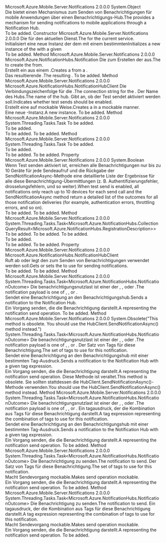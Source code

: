 <Type Name="PushClient" FullName="Microsoft.Azure.Mobile.Server.Notifications.PushClient">
  <TypeSignature Language="C#" Value="public class PushClient" />
  <TypeSignature Language="ILAsm" Value=".class public auto ansi beforefieldinit PushClient extends System.Object" />
  <TypeSignature Language="DocId" Value="T:Microsoft.Azure.Mobile.Server.Notifications.PushClient" />
  <TypeSignature Language="VB.NET" Value="Public Class PushClient" />
  <TypeSignature Language="F#" Value="type PushClient = class" />
  <AssemblyInfo>
    <AssemblyName>Microsoft.Azure.Mobile.Server.Notifications</AssemblyName>
    <AssemblyVersion>2.0.0.0</AssemblyVersion>
  </AssemblyInfo>
  <Base>
    <BaseTypeName>System.Object</BaseTypeName>
  </Base>
  <Interfaces />
  <Docs>
    <summary>
            <span data-ttu-id="73a1e-101">Die <see cref="T:Microsoft.Azure.Mobile.Server.Notifications.PushClient" /> bietet einen Mechanismus zum Senden von Benachrichtigungen für mobile Anwendungen über einen Benachrichtigungs-Hub.</span><span class="sxs-lookup"><span data-stu-id="73a1e-101">The <see cref="T:Microsoft.Azure.Mobile.Server.Notifications.PushClient" /> provides a mechanism for sending notifications to mobile applications through a Notification Hub.</span></span>
            </summary>
    <remarks>To be added.</remarks>
  </Docs>
  <Members>
    <Member MemberName=".ctor">
      <MemberSignature Language="C#" Value="public PushClient (System.Web.Http.HttpConfiguration config);" />
      <MemberSignature Language="ILAsm" Value=".method public hidebysig specialname rtspecialname instance void .ctor(class System.Web.Http.HttpConfiguration config) cil managed" />
      <MemberSignature Language="DocId" Value="M:Microsoft.Azure.Mobile.Server.Notifications.PushClient.#ctor(System.Web.Http.HttpConfiguration)" />
      <MemberSignature Language="VB.NET" Value="Public Sub New (config As HttpConfiguration)" />
      <MemberSignature Language="F#" Value="new Microsoft.Azure.Mobile.Server.Notifications.PushClient : System.Web.Http.HttpConfiguration -&gt; Microsoft.Azure.Mobile.Server.Notifications.PushClient" Usage="new Microsoft.Azure.Mobile.Server.Notifications.PushClient config" />
      <MemberType>Constructor</MemberType>
      <AssemblyInfo>
        <AssemblyName>Microsoft.Azure.Mobile.Server.Notifications</AssemblyName>
        <AssemblyVersion>2.0.0.0</AssemblyVersion>
      </AssemblyInfo>
      <Parameters>
        <Parameter Name="config" Type="System.Web.Http.HttpConfiguration" />
      </Parameters>
      <Docs>
        <param name="config">
            <span data-ttu-id="73a1e-102">Die <see cref="T:System.Web.Http.HttpConfiguration" /> für den aktuellen Dienst.</span><span class="sxs-lookup"><span data-stu-id="73a1e-102">The <see cref="T:System.Web.Http.HttpConfiguration" /> for the current service.</span></span>
            </param>
        <summary>
            <span data-ttu-id="73a1e-103">Initialisiert eine neue Instanz der dem <see cref="T:Microsoft.Azure.Mobile.Server.Notifications.PushClient" /> mit einem bestimmten</span><span class="sxs-lookup"><span data-stu-id="73a1e-103">Initializes a new instance of the <see cref="T:Microsoft.Azure.Mobile.Server.Notifications.PushClient" /> with a given</span></span>
            </summary>
        <remarks>To be added.</remarks>
      </Docs>
    </Member>
    <Member MemberName="CreateNotification">
      <MemberSignature Language="C#" Value="protected virtual Microsoft.Azure.NotificationHubs.Notification CreateNotification (Microsoft.Azure.Mobile.Server.Notifications.IPushMessage message);" />
      <MemberSignature Language="ILAsm" Value=".method familyhidebysig newslot virtual instance class Microsoft.Azure.NotificationHubs.Notification CreateNotification(class Microsoft.Azure.Mobile.Server.Notifications.IPushMessage message) cil managed" />
      <MemberSignature Language="DocId" Value="M:Microsoft.Azure.Mobile.Server.Notifications.PushClient.CreateNotification(Microsoft.Azure.Mobile.Server.Notifications.IPushMessage)" />
      <MemberSignature Language="VB.NET" Value="Protected Overridable Function CreateNotification (message As IPushMessage) As Notification" />
      <MemberSignature Language="F#" Value="abstract member CreateNotification : Microsoft.Azure.Mobile.Server.Notifications.IPushMessage -&gt; Microsoft.Azure.NotificationHubs.Notification&#xA;override this.CreateNotification : Microsoft.Azure.Mobile.Server.Notifications.IPushMessage -&gt; Microsoft.Azure.NotificationHubs.Notification" Usage="pushClient.CreateNotification message" />
      <MemberType>Method</MemberType>
      <AssemblyInfo>
        <AssemblyName>Microsoft.Azure.Mobile.Server.Notifications</AssemblyName>
        <AssemblyVersion>2.0.0.0</AssemblyVersion>
      </AssemblyInfo>
      <ReturnValue>
        <ReturnType>Microsoft.Azure.NotificationHubs.Notification</ReturnType>
      </ReturnValue>
      <Parameters>
        <Parameter Name="message" Type="Microsoft.Azure.Mobile.Server.Notifications.IPushMessage" />
      </Parameters>
      <Docs>
        <param name="message"><span data-ttu-id="73a1e-104">Die <see cref="T:Microsoft.Azure.Mobile.Server.Notifications.IPushMessage" /> zum Erstellen der <see cref="T:Microsoft.Azure.NotificationHubs.Notification" /> aus.</span><span class="sxs-lookup"><span data-stu-id="73a1e-104">The <see cref="T:Microsoft.Azure.Mobile.Server.Notifications.IPushMessage" /> to create the <see cref="T:Microsoft.Azure.NotificationHubs.Notification" /> from.</span></span></param>
        <summary>
            <span data-ttu-id="73a1e-105">Erstellt ein <see cref="T:Microsoft.Azure.NotificationHubs.Notification" /> aus einem <see cref="T:Microsoft.Azure.Mobile.Server.Notifications.IPushMessage" />.</span><span class="sxs-lookup"><span data-stu-id="73a1e-105">Creates a <see cref="T:Microsoft.Azure.NotificationHubs.Notification" /> from a <see cref="T:Microsoft.Azure.Mobile.Server.Notifications.IPushMessage" />.</span></span>
            </summary>
        <returns><span data-ttu-id="73a1e-106">Das resultierende <see cref="T:Microsoft.Azure.NotificationHubs.Notification" />.</span><span class="sxs-lookup"><span data-stu-id="73a1e-106">The resulting <see cref="T:Microsoft.Azure.NotificationHubs.Notification" />.</span></span></returns>
        <remarks>To be added.</remarks>
      </Docs>
    </Member>
    <Member MemberName="CreateNotificationHubClient">
      <MemberSignature Language="C#" Value="protected virtual Microsoft.Azure.NotificationHubs.NotificationHubClient CreateNotificationHubClient (string connectionString, string hubName, bool enableTestSend);" />
      <MemberSignature Language="ILAsm" Value=".method familyhidebysig newslot virtual instance class Microsoft.Azure.NotificationHubs.NotificationHubClient CreateNotificationHubClient(string connectionString, string hubName, bool enableTestSend) cil managed" />
      <MemberSignature Language="DocId" Value="M:Microsoft.Azure.Mobile.Server.Notifications.PushClient.CreateNotificationHubClient(System.String,System.String,System.Boolean)" />
      <MemberSignature Language="VB.NET" Value="Protected Overridable Function CreateNotificationHubClient (connectionString As String, hubName As String, enableTestSend As Boolean) As NotificationHubClient" />
      <MemberSignature Language="F#" Value="abstract member CreateNotificationHubClient : string * string * bool -&gt; Microsoft.Azure.NotificationHubs.NotificationHubClient&#xA;override this.CreateNotificationHubClient : string * string * bool -&gt; Microsoft.Azure.NotificationHubs.NotificationHubClient" Usage="pushClient.CreateNotificationHubClient (connectionString, hubName, enableTestSend)" />
      <MemberType>Method</MemberType>
      <AssemblyInfo>
        <AssemblyName>Microsoft.Azure.Mobile.Server.Notifications</AssemblyName>
        <AssemblyVersion>2.0.0.0</AssemblyVersion>
      </AssemblyInfo>
      <ReturnValue>
        <ReturnType>Microsoft.Azure.NotificationHubs.NotificationHubClient</ReturnType>
      </ReturnValue>
      <Parameters>
        <Parameter Name="connectionString" Type="System.String" />
        <Parameter Name="hubName" Type="System.String" />
        <Parameter Name="enableTestSend" Type="System.Boolean" />
      </Parameters>
      <Docs>
        <param name="connectionString"><span data-ttu-id="73a1e-107">Die Verbindungszeichenfolge für die <see cref="T:Microsoft.Azure.NotificationHubs.NotificationHubClient" />.</span><span class="sxs-lookup"><span data-stu-id="73a1e-107">The connection string for the <see cref="T:Microsoft.Azure.NotificationHubs.NotificationHubClient" />.</span></span></param>
        <param name="hubName"><span data-ttu-id="73a1e-108">Der Name des Hubs.</span><span class="sxs-lookup"><span data-stu-id="73a1e-108">The name of the hub.</span></span></param>
        <param name="enableTestSend"><span data-ttu-id="73a1e-109">Gibt an, ob der Test sendet aktiviert werden soll.</span><span class="sxs-lookup"><span data-stu-id="73a1e-109">Indicates whether test sends should be enabled.</span></span></param>
        <summary>
            <span data-ttu-id="73a1e-110">Erstellt eine <see cref="T:Microsoft.Azure.NotificationHubs.NotificationHubClient" /> auf mockable Weise.</span><span class="sxs-lookup"><span data-stu-id="73a1e-110">Creates a <see cref="T:Microsoft.Azure.NotificationHubs.NotificationHubClient" /> in a mockable manner.</span></span>
            </summary>
        <returns><span data-ttu-id="73a1e-111">Eine neue <see cref="T:Microsoft.Azure.NotificationHubs.NotificationHubClient" />-Instanz.</span><span class="sxs-lookup"><span data-stu-id="73a1e-111">A new <see cref="T:Microsoft.Azure.NotificationHubs.NotificationHubClient" /> instance.</span></span></returns>
        <remarks>To be added.</remarks>
      </Docs>
    </Member>
    <Member MemberName="CreateOrUpdateInstallationAsync">
      <MemberSignature Language="C#" Value="public virtual System.Threading.Tasks.Task CreateOrUpdateInstallationAsync (Microsoft.Azure.NotificationHubs.Installation installation);" />
      <MemberSignature Language="ILAsm" Value=".method public hidebysig newslot virtual instance class System.Threading.Tasks.Task CreateOrUpdateInstallationAsync(class Microsoft.Azure.NotificationHubs.Installation installation) cil managed" />
      <MemberSignature Language="DocId" Value="M:Microsoft.Azure.Mobile.Server.Notifications.PushClient.CreateOrUpdateInstallationAsync(Microsoft.Azure.NotificationHubs.Installation)" />
      <MemberSignature Language="F#" Value="abstract member CreateOrUpdateInstallationAsync : Microsoft.Azure.NotificationHubs.Installation -&gt; System.Threading.Tasks.Task&#xA;override this.CreateOrUpdateInstallationAsync : Microsoft.Azure.NotificationHubs.Installation -&gt; System.Threading.Tasks.Task" Usage="pushClient.CreateOrUpdateInstallationAsync installation" />
      <MemberType>Method</MemberType>
      <AssemblyInfo>
        <AssemblyName>Microsoft.Azure.Mobile.Server.Notifications</AssemblyName>
        <AssemblyVersion>2.0.0.0</AssemblyVersion>
      </AssemblyInfo>
      <ReturnValue>
        <ReturnType>System.Threading.Tasks.Task</ReturnType>
      </ReturnValue>
      <Parameters>
        <Parameter Name="installation" Type="Microsoft.Azure.NotificationHubs.Installation" />
      </Parameters>
      <Docs>
        <param name="installation">To be added.</param>
        <summary>To be added.</summary>
        <returns>To be added.</returns>
        <remarks>To be added.</remarks>
      </Docs>
    </Member>
    <Member MemberName="DeleteInstallationAsync">
      <MemberSignature Language="C#" Value="public virtual System.Threading.Tasks.Task DeleteInstallationAsync (string installationId);" />
      <MemberSignature Language="ILAsm" Value=".method public hidebysig newslot virtual instance class System.Threading.Tasks.Task DeleteInstallationAsync(string installationId) cil managed" />
      <MemberSignature Language="DocId" Value="M:Microsoft.Azure.Mobile.Server.Notifications.PushClient.DeleteInstallationAsync(System.String)" />
      <MemberSignature Language="VB.NET" Value="Public Overridable Function DeleteInstallationAsync (installationId As String) As Task" />
      <MemberSignature Language="F#" Value="abstract member DeleteInstallationAsync : string -&gt; System.Threading.Tasks.Task&#xA;override this.DeleteInstallationAsync : string -&gt; System.Threading.Tasks.Task" Usage="pushClient.DeleteInstallationAsync installationId" />
      <MemberType>Method</MemberType>
      <AssemblyInfo>
        <AssemblyName>Microsoft.Azure.Mobile.Server.Notifications</AssemblyName>
        <AssemblyVersion>2.0.0.0</AssemblyVersion>
      </AssemblyInfo>
      <ReturnValue>
        <ReturnType>System.Threading.Tasks.Task</ReturnType>
      </ReturnValue>
      <Parameters>
        <Parameter Name="installationId" Type="System.String" />
      </Parameters>
      <Docs>
        <param name="installationId">To be added.</param>
        <summary>To be added.</summary>
        <returns>To be added.</returns>
        <remarks>To be added.</remarks>
      </Docs>
    </Member>
    <Member MemberName="EnableTestSend">
      <MemberSignature Language="C#" Value="public virtual bool EnableTestSend { get; set; }" />
      <MemberSignature Language="ILAsm" Value=".property instance bool EnableTestSend" />
      <MemberSignature Language="DocId" Value="P:Microsoft.Azure.Mobile.Server.Notifications.PushClient.EnableTestSend" />
      <MemberSignature Language="VB.NET" Value="Public Overridable Property EnableTestSend As Boolean" />
      <MemberSignature Language="F#" Value="member this.EnableTestSend : bool with get, set" Usage="Microsoft.Azure.Mobile.Server.Notifications.PushClient.EnableTestSend" />
      <MemberType>Property</MemberType>
      <AssemblyInfo>
        <AssemblyName>Microsoft.Azure.Mobile.Server.Notifications</AssemblyName>
        <AssemblyVersion>2.0.0.0</AssemblyVersion>
      </AssemblyInfo>
      <ReturnValue>
        <ReturnType>System.Boolean</ReturnType>
      </ReturnValue>
      <Docs>
        <summary>
            <span data-ttu-id="73a1e-112">Wenn Test senden aktiviert ist, erreichen alle Benachrichtigungen nur bis zu 10 Geräte für jede Sendeaufruf und die Rückgabe der SendNotificationAsync-Methode eine detaillierte Liste der Ergebnisse für alle diese Benachrichtigung-Übermittlungen (z. B. Authentifizierungsfehler, drosselungsfehlern, und so weiter).</span><span class="sxs-lookup"><span data-stu-id="73a1e-112">When test send is enabled, all notifications only reach up to 10 devices for each send call and the SendNotificationAsync method return a detailed list of the outcomes for all those notification deliveries (for example, authentication errors, throttling errors, and so on).</span></span>
            </summary>
        <value>To be added.</value>
        <remarks>To be added.</remarks>
      </Docs>
    </Member>
    <Member MemberName="GetRegistrationsByTagAsync">
      <MemberSignature Language="C#" Value="public virtual System.Threading.Tasks.Task&lt;Microsoft.Azure.NotificationHubs.CollectionQueryResult&lt;Microsoft.Azure.NotificationHubs.RegistrationDescription&gt;&gt; GetRegistrationsByTagAsync (string tag, string continuationToken, int top);" />
      <MemberSignature Language="ILAsm" Value=".method public hidebysig newslot virtual instance class System.Threading.Tasks.Task`1&lt;class Microsoft.Azure.NotificationHubs.CollectionQueryResult`1&lt;class Microsoft.Azure.NotificationHubs.RegistrationDescription&gt;&gt; GetRegistrationsByTagAsync(string tag, string continuationToken, int32 top) cil managed" />
      <MemberSignature Language="DocId" Value="M:Microsoft.Azure.Mobile.Server.Notifications.PushClient.GetRegistrationsByTagAsync(System.String,System.String,System.Int32)" />
      <MemberSignature Language="VB.NET" Value="Public Overridable Function GetRegistrationsByTagAsync (tag As String, continuationToken As String, top As Integer) As Task(Of CollectionQueryResult(Of RegistrationDescription))" />
      <MemberSignature Language="F#" Value="abstract member GetRegistrationsByTagAsync : string * string * int -&gt; System.Threading.Tasks.Task&lt;Microsoft.Azure.NotificationHubs.CollectionQueryResult&lt;Microsoft.Azure.NotificationHubs.RegistrationDescription&gt;&gt;&#xA;override this.GetRegistrationsByTagAsync : string * string * int -&gt; System.Threading.Tasks.Task&lt;Microsoft.Azure.NotificationHubs.CollectionQueryResult&lt;Microsoft.Azure.NotificationHubs.RegistrationDescription&gt;&gt;" Usage="pushClient.GetRegistrationsByTagAsync (tag, continuationToken, top)" />
      <MemberType>Method</MemberType>
      <AssemblyInfo>
        <AssemblyName>Microsoft.Azure.Mobile.Server.Notifications</AssemblyName>
        <AssemblyVersion>2.0.0.0</AssemblyVersion>
      </AssemblyInfo>
      <ReturnValue>
        <ReturnType>System.Threading.Tasks.Task&lt;Microsoft.Azure.NotificationHubs.CollectionQueryResult&lt;Microsoft.Azure.NotificationHubs.RegistrationDescription&gt;&gt;</ReturnType>
      </ReturnValue>
      <Parameters>
        <Parameter Name="tag" Type="System.String" />
        <Parameter Name="continuationToken" Type="System.String" />
        <Parameter Name="top" Type="System.Int32" />
      </Parameters>
      <Docs>
        <param name="tag">To be added.</param>
        <param name="continuationToken">To be added.</param>
        <param name="top">To be added.</param>
        <summary>To be added.</summary>
        <returns>To be added.</returns>
        <remarks>To be added.</remarks>
      </Docs>
    </Member>
    <Member MemberName="HubClient">
      <MemberSignature Language="C#" Value="public virtual Microsoft.Azure.NotificationHubs.NotificationHubClient HubClient { get; set; }" />
      <MemberSignature Language="ILAsm" Value=".property instance class Microsoft.Azure.NotificationHubs.NotificationHubClient HubClient" />
      <MemberSignature Language="DocId" Value="P:Microsoft.Azure.Mobile.Server.Notifications.PushClient.HubClient" />
      <MemberSignature Language="VB.NET" Value="Public Overridable Property HubClient As NotificationHubClient" />
      <MemberSignature Language="F#" Value="member this.HubClient : Microsoft.Azure.NotificationHubs.NotificationHubClient with get, set" Usage="Microsoft.Azure.Mobile.Server.Notifications.PushClient.HubClient" />
      <MemberType>Property</MemberType>
      <AssemblyInfo>
        <AssemblyName>Microsoft.Azure.Mobile.Server.Notifications</AssemblyName>
        <AssemblyVersion>2.0.0.0</AssemblyVersion>
      </AssemblyInfo>
      <ReturnValue>
        <ReturnType>Microsoft.Azure.NotificationHubs.NotificationHubClient</ReturnType>
      </ReturnValue>
      <Docs>
        <summary>
            <span data-ttu-id="73a1e-113">Ruft ab oder legt den <see cref="T:Microsoft.Azure.NotificationHubs.NotificationHubClient" /> zum Senden von Benachrichtigungen verwendet werden soll.</span><span class="sxs-lookup"><span data-stu-id="73a1e-113">Gets or sets the <see cref="T:Microsoft.Azure.NotificationHubs.NotificationHubClient" /> to use for sending notifications.</span></span>
            </summary>
        <value>To be added.</value>
        <remarks>To be added.</remarks>
      </Docs>
    </Member>
    <Member MemberName="SendAsync">
      <MemberSignature Language="C#" Value="public virtual System.Threading.Tasks.Task&lt;Microsoft.Azure.NotificationHubs.NotificationOutcome&gt; SendAsync (Microsoft.Azure.Mobile.Server.Notifications.IPushMessage message);" />
      <MemberSignature Language="ILAsm" Value=".method public hidebysig newslot virtual instance class System.Threading.Tasks.Task`1&lt;class Microsoft.Azure.NotificationHubs.NotificationOutcome&gt; SendAsync(class Microsoft.Azure.Mobile.Server.Notifications.IPushMessage message) cil managed" />
      <MemberSignature Language="DocId" Value="M:Microsoft.Azure.Mobile.Server.Notifications.PushClient.SendAsync(Microsoft.Azure.Mobile.Server.Notifications.IPushMessage)" />
      <MemberSignature Language="VB.NET" Value="Public Overridable Function SendAsync (message As IPushMessage) As Task(Of NotificationOutcome)" />
      <MemberSignature Language="F#" Value="abstract member SendAsync : Microsoft.Azure.Mobile.Server.Notifications.IPushMessage -&gt; System.Threading.Tasks.Task&lt;Microsoft.Azure.NotificationHubs.NotificationOutcome&gt;&#xA;override this.SendAsync : Microsoft.Azure.Mobile.Server.Notifications.IPushMessage -&gt; System.Threading.Tasks.Task&lt;Microsoft.Azure.NotificationHubs.NotificationOutcome&gt;" Usage="pushClient.SendAsync message" />
      <MemberType>Method</MemberType>
      <AssemblyInfo>
        <AssemblyName>Microsoft.Azure.Mobile.Server.Notifications</AssemblyName>
        <AssemblyVersion>2.0.0.0</AssemblyVersion>
      </AssemblyInfo>
      <ReturnValue>
        <ReturnType>System.Threading.Tasks.Task&lt;Microsoft.Azure.NotificationHubs.NotificationOutcome&gt;</ReturnType>
      </ReturnValue>
      <Parameters>
        <Parameter Name="message" Type="Microsoft.Azure.Mobile.Server.Notifications.IPushMessage" />
      </Parameters>
      <Docs>
        <param name="message"><span data-ttu-id="73a1e-114">Die benachrichtigungsnutzlast ist einer der <see cref="T:Microsoft.Azure.Mobile.Server.WindowsPushMessage" />, <see cref="T:Microsoft.Azure.Mobile.Server.ApplePushMessage" />, oder <see cref="T:Microsoft.Azure.Mobile.Server.TemplatePushMessage" />.</span><span class="sxs-lookup"><span data-stu-id="73a1e-114">The notification payload is one of <see cref="T:Microsoft.Azure.Mobile.Server.WindowsPushMessage" />, <see cref="T:Microsoft.Azure.Mobile.Server.ApplePushMessage" />, or <see cref="T:Microsoft.Azure.Mobile.Server.TemplatePushMessage" />.</span></span></param>
        <summary>
            <span data-ttu-id="73a1e-115">Sendet eine Benachrichtigung an den Benachrichtigungshub.</span><span class="sxs-lookup"><span data-stu-id="73a1e-115">Sends a notification to the Notification Hub.</span></span>
            </summary>
        <returns><span data-ttu-id="73a1e-116">Ein <see cref="T:System.Threading.Tasks.Task`1" /> Vorgang senden, die die Benachrichtigung darstellt.</span><span class="sxs-lookup"><span data-stu-id="73a1e-116">A <see cref="T:System.Threading.Tasks.Task`1" /> representing the notification send operation.</span></span></returns>
        <remarks>To be added.</remarks>
      </Docs>
    </Member>
    <Member MemberName="SendAsync">
      <MemberSignature Language="C#" Value="public virtual System.Threading.Tasks.Task&lt;Microsoft.Azure.NotificationHubs.NotificationOutcome&gt; SendAsync (Microsoft.Azure.Mobile.Server.Notifications.IPushMessage message, System.Collections.Generic.IEnumerable&lt;string&gt; tags);" />
      <MemberSignature Language="ILAsm" Value=".method public hidebysig newslot virtual instance class System.Threading.Tasks.Task`1&lt;class Microsoft.Azure.NotificationHubs.NotificationOutcome&gt; SendAsync(class Microsoft.Azure.Mobile.Server.Notifications.IPushMessage message, class System.Collections.Generic.IEnumerable`1&lt;string&gt; tags) cil managed" />
      <MemberSignature Language="DocId" Value="M:Microsoft.Azure.Mobile.Server.Notifications.PushClient.SendAsync(Microsoft.Azure.Mobile.Server.Notifications.IPushMessage,System.Collections.Generic.IEnumerable{System.String})" />
      <MemberSignature Language="VB.NET" Value="Public Overridable Function SendAsync (message As IPushMessage, tags As IEnumerable(Of String)) As Task(Of NotificationOutcome)" />
      <MemberSignature Language="F#" Value="abstract member SendAsync : Microsoft.Azure.Mobile.Server.Notifications.IPushMessage * seq&lt;string&gt; -&gt; System.Threading.Tasks.Task&lt;Microsoft.Azure.NotificationHubs.NotificationOutcome&gt;&#xA;override this.SendAsync : Microsoft.Azure.Mobile.Server.Notifications.IPushMessage * seq&lt;string&gt; -&gt; System.Threading.Tasks.Task&lt;Microsoft.Azure.NotificationHubs.NotificationOutcome&gt;" Usage="pushClient.SendAsync (message, tags)" />
      <MemberType>Method</MemberType>
      <AssemblyInfo>
        <AssemblyName>Microsoft.Azure.Mobile.Server.Notifications</AssemblyName>
        <AssemblyVersion>2.0.0.0</AssemblyVersion>
      </AssemblyInfo>
      <Attributes>
        <Attribute>
          <AttributeName>System.Obsolete("This method is obsolete. You should use the HubClient.SendNotificationAsync() method instead.")</AttributeName>
        </Attribute>
      </Attributes>
      <ReturnValue>
        <ReturnType>System.Threading.Tasks.Task&lt;Microsoft.Azure.NotificationHubs.NotificationOutcome&gt;</ReturnType>
      </ReturnValue>
      <Parameters>
        <Parameter Name="message" Type="Microsoft.Azure.Mobile.Server.Notifications.IPushMessage" />
        <Parameter Name="tags" Type="System.Collections.Generic.IEnumerable&lt;System.String&gt;" />
      </Parameters>
      <Docs>
        <param name="message"><span data-ttu-id="73a1e-117">Die benachrichtigungsnutzlast ist einer der <see cref="T:Microsoft.Azure.Mobile.Server.WindowsPushMessage" />, <see cref="T:Microsoft.Azure.Mobile.Server.ApplePushMessage" />, oder <see cref="T:Microsoft.Azure.Mobile.Server.TemplatePushMessage" />.</span><span class="sxs-lookup"><span data-stu-id="73a1e-117">The notification payload is one of <see cref="T:Microsoft.Azure.Mobile.Server.WindowsPushMessage" />, <see cref="T:Microsoft.Azure.Mobile.Server.ApplePushMessage" />, or <see cref="T:Microsoft.Azure.Mobile.Server.TemplatePushMessage" />.</span></span></param>
        <param name="tags"><span data-ttu-id="73a1e-118">Der Satz von Tags für diese Benachrichtigung.</span><span class="sxs-lookup"><span data-stu-id="73a1e-118">The set of tags to use for this notification.</span></span></param>
        <summary>
            <span data-ttu-id="73a1e-119">Sendet eine Benachrichtigung an den Benachrichtigungshub mit einer bestimmten Tag-Ausdruck.</span><span class="sxs-lookup"><span data-stu-id="73a1e-119">Sends a notification to the Notification Hub with a given tag expression.</span></span>
            </summary>
        <returns><span data-ttu-id="73a1e-120">Ein <see cref="T:System.Threading.Tasks.Task`1" /> Vorgang senden, die die Benachrichtigung darstellt.</span><span class="sxs-lookup"><span data-stu-id="73a1e-120">A <see cref="T:System.Threading.Tasks.Task`1" /> representing the notification send operation.</span></span></returns>
        <remarks><span data-ttu-id="73a1e-121">Diese Methode ist veraltet.</span><span class="sxs-lookup"><span data-stu-id="73a1e-121">This method is obsolete.</span></span> <span data-ttu-id="73a1e-122">Sie sollten stattdessen die HubClient.SendNotificationAsync()-Methode verwenden.</span><span class="sxs-lookup"><span data-stu-id="73a1e-122">You should use the HubClient.SendNotificationAsync() method instead.</span></span></remarks>
      </Docs>
    </Member>
    <Member MemberName="SendAsync">
      <MemberSignature Language="C#" Value="public virtual System.Threading.Tasks.Task&lt;Microsoft.Azure.NotificationHubs.NotificationOutcome&gt; SendAsync (Microsoft.Azure.Mobile.Server.Notifications.IPushMessage message, string tagExpression);" />
      <MemberSignature Language="ILAsm" Value=".method public hidebysig newslot virtual instance class System.Threading.Tasks.Task`1&lt;class Microsoft.Azure.NotificationHubs.NotificationOutcome&gt; SendAsync(class Microsoft.Azure.Mobile.Server.Notifications.IPushMessage message, string tagExpression) cil managed" />
      <MemberSignature Language="DocId" Value="M:Microsoft.Azure.Mobile.Server.Notifications.PushClient.SendAsync(Microsoft.Azure.Mobile.Server.Notifications.IPushMessage,System.String)" />
      <MemberSignature Language="VB.NET" Value="Public Overridable Function SendAsync (message As IPushMessage, tagExpression As String) As Task(Of NotificationOutcome)" />
      <MemberSignature Language="F#" Value="abstract member SendAsync : Microsoft.Azure.Mobile.Server.Notifications.IPushMessage * string -&gt; System.Threading.Tasks.Task&lt;Microsoft.Azure.NotificationHubs.NotificationOutcome&gt;&#xA;override this.SendAsync : Microsoft.Azure.Mobile.Server.Notifications.IPushMessage * string -&gt; System.Threading.Tasks.Task&lt;Microsoft.Azure.NotificationHubs.NotificationOutcome&gt;" Usage="pushClient.SendAsync (message, tagExpression)" />
      <MemberType>Method</MemberType>
      <AssemblyInfo>
        <AssemblyName>Microsoft.Azure.Mobile.Server.Notifications</AssemblyName>
        <AssemblyVersion>2.0.0.0</AssemblyVersion>
      </AssemblyInfo>
      <ReturnValue>
        <ReturnType>System.Threading.Tasks.Task&lt;Microsoft.Azure.NotificationHubs.NotificationOutcome&gt;</ReturnType>
      </ReturnValue>
      <Parameters>
        <Parameter Name="message" Type="Microsoft.Azure.Mobile.Server.Notifications.IPushMessage" />
        <Parameter Name="tagExpression" Type="System.String" />
      </Parameters>
      <Docs>
        <param name="message"><span data-ttu-id="73a1e-123">Die benachrichtigungsnutzlast ist einer der <see cref="T:Microsoft.Azure.Mobile.Server.WindowsPushMessage" />, <see cref="T:Microsoft.Azure.Mobile.Server.ApplePushMessage" />, oder <see cref="T:Microsoft.Azure.Mobile.Server.TemplatePushMessage" />.</span><span class="sxs-lookup"><span data-stu-id="73a1e-123">The notification payload is one of <see cref="T:Microsoft.Azure.Mobile.Server.WindowsPushMessage" />, <see cref="T:Microsoft.Azure.Mobile.Server.ApplePushMessage" />, or <see cref="T:Microsoft.Azure.Mobile.Server.TemplatePushMessage" />.</span></span></param>
        <param name="tagExpression"><span data-ttu-id="73a1e-124">Ein tagausdruck, der die Kombination aus Tags für diese Benachrichtigung darstellt.</span><span class="sxs-lookup"><span data-stu-id="73a1e-124">A tag expression representing the combination of tags to use for this notification.</span></span></param>
        <summary>
            <span data-ttu-id="73a1e-125">Sendet eine Benachrichtigung an den Benachrichtigungshub mit einer bestimmten Tag-Ausdruck.</span><span class="sxs-lookup"><span data-stu-id="73a1e-125">Sends a notification to the Notification Hub with a given tag expression.</span></span>
            </summary>
        <returns><span data-ttu-id="73a1e-126">Ein <see cref="T:System.Threading.Tasks.Task`1" /> Vorgang senden, die die Benachrichtigung darstellt.</span><span class="sxs-lookup"><span data-stu-id="73a1e-126">A <see cref="T:System.Threading.Tasks.Task`1" /> representing the notification send operation.</span></span></returns>
        <remarks>To be added.</remarks>
      </Docs>
    </Member>
    <Member MemberName="SendNotificationAsync">
      <MemberSignature Language="C#" Value="protected virtual System.Threading.Tasks.Task&lt;Microsoft.Azure.NotificationHubs.NotificationOutcome&gt; SendNotificationAsync (Microsoft.Azure.NotificationHubs.Notification notification, System.Collections.Generic.IEnumerable&lt;string&gt; tags);" />
      <MemberSignature Language="ILAsm" Value=".method familyhidebysig newslot virtual instance class System.Threading.Tasks.Task`1&lt;class Microsoft.Azure.NotificationHubs.NotificationOutcome&gt; SendNotificationAsync(class Microsoft.Azure.NotificationHubs.Notification notification, class System.Collections.Generic.IEnumerable`1&lt;string&gt; tags) cil managed" />
      <MemberSignature Language="DocId" Value="M:Microsoft.Azure.Mobile.Server.Notifications.PushClient.SendNotificationAsync(Microsoft.Azure.NotificationHubs.Notification,System.Collections.Generic.IEnumerable{System.String})" />
      <MemberSignature Language="F#" Value="abstract member SendNotificationAsync : Microsoft.Azure.NotificationHubs.Notification * seq&lt;string&gt; -&gt; System.Threading.Tasks.Task&lt;Microsoft.Azure.NotificationHubs.NotificationOutcome&gt;&#xA;override this.SendNotificationAsync : Microsoft.Azure.NotificationHubs.Notification * seq&lt;string&gt; -&gt; System.Threading.Tasks.Task&lt;Microsoft.Azure.NotificationHubs.NotificationOutcome&gt;" Usage="pushClient.SendNotificationAsync (notification, tags)" />
      <MemberType>Method</MemberType>
      <AssemblyInfo>
        <AssemblyName>Microsoft.Azure.Mobile.Server.Notifications</AssemblyName>
        <AssemblyVersion>2.0.0.0</AssemblyVersion>
      </AssemblyInfo>
      <ReturnValue>
        <ReturnType>System.Threading.Tasks.Task&lt;Microsoft.Azure.NotificationHubs.NotificationOutcome&gt;</ReturnType>
      </ReturnValue>
      <Parameters>
        <Parameter Name="notification" Type="Microsoft.Azure.NotificationHubs.Notification" />
        <Parameter Name="tags" Type="System.Collections.Generic.IEnumerable&lt;System.String&gt;" />
      </Parameters>
      <Docs>
        <param name="notification"><span data-ttu-id="73a1e-127">Die Benachrichtigung zu senden.</span><span class="sxs-lookup"><span data-stu-id="73a1e-127">The notification to send.</span></span></param>
        <param name="tags"><span data-ttu-id="73a1e-128">Der Satz von Tags für diese Benachrichtigung.</span><span class="sxs-lookup"><span data-stu-id="73a1e-128">The set of tags to use for this notification.</span></span></param>
        <summary>
            <span data-ttu-id="73a1e-129">Macht <see cref="T:Microsoft.Azure.NotificationHubs.NotificationHubClient" /> Sendevorgang mockable.</span><span class="sxs-lookup"><span data-stu-id="73a1e-129">Makes <see cref="T:Microsoft.Azure.NotificationHubs.NotificationHubClient" /> send operation mockable.</span></span>
            </summary>
        <returns><span data-ttu-id="73a1e-130">Ein <see cref="T:System.Threading.Tasks.Task`1" /> Vorgang senden, die die Benachrichtigung darstellt.</span><span class="sxs-lookup"><span data-stu-id="73a1e-130">A <see cref="T:System.Threading.Tasks.Task`1" /> representing the notification send operation.</span></span></returns>
        <remarks>To be added.</remarks>
      </Docs>
    </Member>
    <Member MemberName="SendNotificationAsync">
      <MemberSignature Language="C#" Value="protected virtual System.Threading.Tasks.Task&lt;Microsoft.Azure.NotificationHubs.NotificationOutcome&gt; SendNotificationAsync (Microsoft.Azure.NotificationHubs.Notification notification, string tagExpression);" />
      <MemberSignature Language="ILAsm" Value=".method familyhidebysig newslot virtual instance class System.Threading.Tasks.Task`1&lt;class Microsoft.Azure.NotificationHubs.NotificationOutcome&gt; SendNotificationAsync(class Microsoft.Azure.NotificationHubs.Notification notification, string tagExpression) cil managed" />
      <MemberSignature Language="DocId" Value="M:Microsoft.Azure.Mobile.Server.Notifications.PushClient.SendNotificationAsync(Microsoft.Azure.NotificationHubs.Notification,System.String)" />
      <MemberSignature Language="F#" Value="abstract member SendNotificationAsync : Microsoft.Azure.NotificationHubs.Notification * string -&gt; System.Threading.Tasks.Task&lt;Microsoft.Azure.NotificationHubs.NotificationOutcome&gt;&#xA;override this.SendNotificationAsync : Microsoft.Azure.NotificationHubs.Notification * string -&gt; System.Threading.Tasks.Task&lt;Microsoft.Azure.NotificationHubs.NotificationOutcome&gt;" Usage="pushClient.SendNotificationAsync (notification, tagExpression)" />
      <MemberType>Method</MemberType>
      <AssemblyInfo>
        <AssemblyName>Microsoft.Azure.Mobile.Server.Notifications</AssemblyName>
        <AssemblyVersion>2.0.0.0</AssemblyVersion>
      </AssemblyInfo>
      <ReturnValue>
        <ReturnType>System.Threading.Tasks.Task&lt;Microsoft.Azure.NotificationHubs.NotificationOutcome&gt;</ReturnType>
      </ReturnValue>
      <Parameters>
        <Parameter Name="notification" Type="Microsoft.Azure.NotificationHubs.Notification" />
        <Parameter Name="tagExpression" Type="System.String" />
      </Parameters>
      <Docs>
        <param name="notification"><span data-ttu-id="73a1e-131">Die Benachrichtigung zu senden.</span><span class="sxs-lookup"><span data-stu-id="73a1e-131">The notification to send.</span></span></param>
        <param name="tagExpression"><span data-ttu-id="73a1e-132">Ein tagausdruck, der die Kombination aus Tags für diese Benachrichtigung darstellt.</span><span class="sxs-lookup"><span data-stu-id="73a1e-132">A tag expression representing the combination of tags to use for this notification.</span></span></param>
        <summary>
            <span data-ttu-id="73a1e-133">Macht <see cref="T:Microsoft.Azure.NotificationHubs.NotificationHubClient" /> Sendevorgang mockable.</span><span class="sxs-lookup"><span data-stu-id="73a1e-133">Makes <see cref="T:Microsoft.Azure.NotificationHubs.NotificationHubClient" /> send operation mockable.</span></span>
            </summary>
        <returns><span data-ttu-id="73a1e-134">Ein <see cref="T:System.Threading.Tasks.Task`1" /> Vorgang senden, die die Benachrichtigung darstellt.</span><span class="sxs-lookup"><span data-stu-id="73a1e-134">A <see cref="T:System.Threading.Tasks.Task`1" /> representing the notification send operation.</span></span></returns>
        <remarks>To be added.</remarks>
      </Docs>
    </Member>
  </Members>
</Type>
